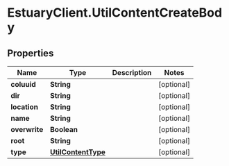 # EstuaryClient.UtilContentCreateBody

## Properties
Name | Type | Description | Notes
------------ | ------------- | ------------- | -------------
**coluuid** | **String** |  | [optional] 
**dir** | **String** |  | [optional] 
**location** | **String** |  | [optional] 
**name** | **String** |  | [optional] 
**overwrite** | **Boolean** |  | [optional] 
**root** | **String** |  | [optional] 
**type** | [**UtilContentType**](UtilContentType.md) |  | [optional] 
